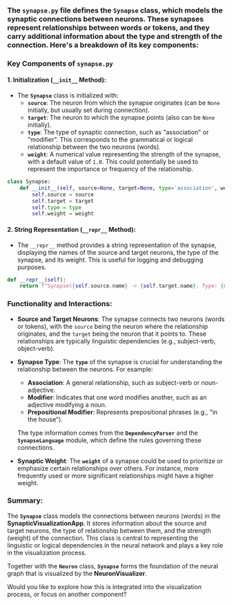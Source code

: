 ### The **`synapse.py`** file defines the **`Synapse`** class, which models the synaptic connections between neurons. These synapses represent relationships between words or tokens, and they carry additional information about the type and strength of the connection. Here's a breakdown of its key components:

### **Key Components of `synapse.py`**

#### 1. **Initialization (`__init__` Method):**
   - The **`Synapse`** class is initialized with:
     - **`source`**: The neuron from which the synapse originates (can be `None` initially, but usually set during connection).
     - **`target`**: The neuron to which the synapse points (also can be `None` initially).
     - **`type`**: The type of synaptic connection, such as "association" or "modifier". This corresponds to the grammatical or logical relationship between the two neurons (words).
     - **`weight`**: A numerical value representing the strength of the synapse, with a default value of `1.0`. This could potentially be used to represent the importance or frequency of the relationship.

   ```python
   class Synapse:
       def __init__(self, source=None, target=None, type='association', weight=1.0):
           self.source = source
           self.target = target
           self.type = type
           self.weight = weight
   ```

#### 2. **String Representation (`__repr__` Method):**
   - The `__repr__` method provides a string representation of the synapse, displaying the names of the source and target neurons, the type of the synapse, and its weight. This is useful for logging and debugging purposes.

   ```python
   def __repr__(self):
       return f"Synapse({self.source.name} -> {self.target.name}, Type: {self.type}, Weight: {self.weight})"
   ```

### **Functionality and Interactions:**

- **Source and Target Neurons**: The synapse connects two neurons (words or tokens), with the `source` being the neuron where the relationship originates, and the `target` being the neuron that it points to. These relationships are typically linguistic dependencies (e.g., subject-verb, object-verb).

- **Synapse Type**: The **`type`** of the synapse is crucial for understanding the relationship between the neurons. For example:
  - **Association**: A general relationship, such as subject-verb or noun-adjective.
  - **Modifier**: Indicates that one word modifies another, such as an adjective modifying a noun.
  - **Prepositional Modifier**: Represents prepositional phrases (e.g., "in the house").

  The type information comes from the **`DependencyParser`** and the **`SynapseLanguage`** module, which define the rules governing these connections.

- **Synaptic Weight**: The **`weight`** of a synapse could be used to prioritize or emphasize certain relationships over others. For instance, more frequently used or more significant relationships might have a higher weight.

### **Summary:**
The **`Synapse`** class models the connections between neurons (words) in the **SynapticVisualizationApp**. It stores information about the source and target neurons, the type of relationship between them, and the strength (weight) of the connection. This class is central to representing the linguistic or logical dependencies in the neural network and plays a key role in the visualization process.

Together with the **`Neuron`** class, **`Synapse`** forms the foundation of the neural graph that is visualized by the **NeuronVisualizer**.

Would you like to explore how this is integrated into the visualization process, or focus on another component?